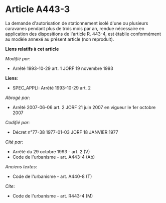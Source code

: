 # Article A443-3

La demande d'autorisation de stationnement isolé d'une ou plusieurs caravanes pendant plus de trois mois par an, rendue
nécessaire en application des dispositions de l'article R. 443-4, est établie conformément au modèle annexé au présent
article (non reproduit).

**Liens relatifs à cet article**

_Modifié par_:

  - Arrêté 1993-10-29 art. 1 JORF 19 novembre 1993

**Liens**:

  - SPEC_APPLI: Arrêté 1993-10-29 art. 2

_Abrogé par_:

  - Arrêté 2007-06-06 art. 2 JORF 21 juin 2007 en vigueur le 1er octobre 2007

_Codifié par_:

  - Décret n°77-38 1977-01-03 JORF 18 JANVIER 1977

_Cité par_:

  - Arrêté du 29 octobre 1993 - art. 2 (V)
  - Code de l'urbanisme - art. A443-4 (Ab)

_Anciens textes_:

  - Code de l'urbanisme - art. A440-8 (T)

_Cite_:

  - Code de l'urbanisme - art. R443-4 (M)
